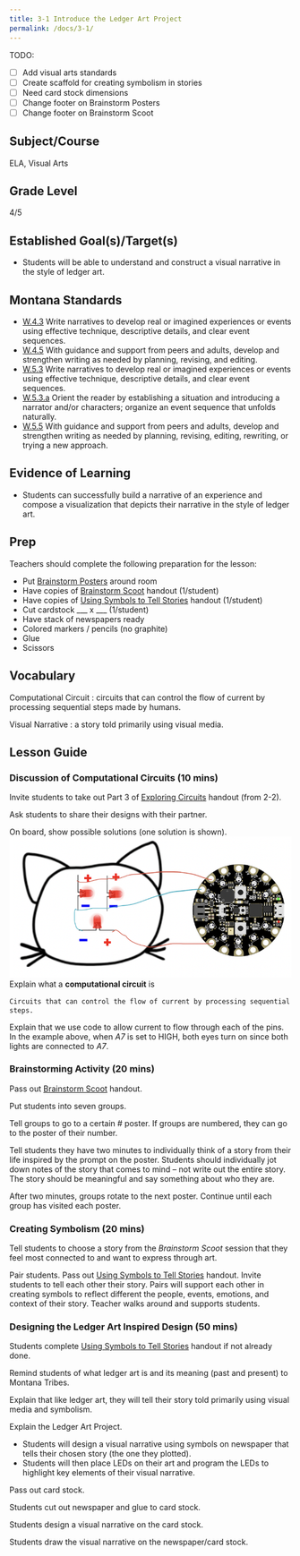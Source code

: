 ```yaml
---
title: 3-1 Introduce the Ledger Art Project
permalink: /docs/3-1/
---
```

TODO:
- [ ] Add visual arts standards
- [ ] Create scaffold for creating symbolism in stories
- [ ] Need card stock dimensions
- [ ] Change footer on Brainstorm Posters
- [ ] Change footer on Brainstorm Scoot

## Subject/Course
ELA, Visual Arts

## Grade Level
4/5    

## Established Goal(s)/Target(s)
-	Students will be able to understand and construct a visual narrative in the style of ledger art.

## Montana Standards
- <u>W.4.3</u> Write narratives to develop real or imagined experiences or events using effective technique, descriptive details, and clear event sequences.
- <u>W.4.5</u> With guidance and support from peers and adults, develop and strengthen writing as needed by planning, revising, and editing.
- <u>W.5.3</u> Write narratives to develop real or imagined experiences or events using effective technique, descriptive details, and clear event sequences.
- <u>W.5.3.a</u> Orient the reader by establishing a situation and introducing a narrator and/or characters; organize an event sequence that unfolds naturally.
- <u>W.5.5</u> With guidance and support from peers and adults, develop and strengthen writing as needed by planning, revising, editing, rewriting, or trying a new approach.

## Evidence of Learning
- Students can successfully build a narrative of an experience and compose a visualization that depicts their narrative in the style of ledger art.

## Prep
Teachers should complete the following preparation for the lesson:

- Put [Brainstorm Posters](../resources/3-1_brainstorm-posters.pdf) around room
- Have copies of [Brainstorm Scoot](../resources/3-1_brainstorm-scoot.pdf) handout (1/student)
- Have copies of [Using Symbols to Tell Stories](**TODO**) handout (1/student)
- Cut cardstock ___ x ___ (1/student)
- Have stack of newspapers ready
- Colored markers / pencils (no graphite)
- Glue
- Scissors

## Vocabulary
Computational Circuit
: circuits that can control the flow of current by processing sequential steps made by humans.

Visual Narrative
: a story told primarily using visual media.

## Lesson Guide

### Discussion of Computational Circuits (10 mins)
Invite students to take out Part 3 of [Exploring Circuits](../resources/2-2_exploring-circuits.pdf) handout (from 2-2).

Ask students to share their designs with their partner.

On board, show possible solutions (one solution is shown).
![cat circuit solution](../resources/images/3-1_cat-circuit-solution.png)
Explain what a **computational circuit** is
```
Circuits that can control the flow of current by processing sequential steps.
```
Explain that we use code to allow current to flow through each of the pins. In the example above, when *A7* is set to HIGH, both eyes turn on since both lights are connected to *A7*.

### Brainstorming Activity (20 mins)
Pass out [Brainstorm Scoot](../resources/3-1_brainstorm-scoot.pdf) handout.

Put students into seven groups.

Tell groups to go to a certain # poster. If groups are numbered, they can go to the poster of their number.

Tell students they have two minutes to individually think of a story from their life inspired by the prompt on the poster. Students should individually jot down notes of the story that comes to mind – not write out the entire story. The story should be meaningful and say something about who they are.

After two minutes, groups rotate to the next poster. Continue until each group has visited each poster.

### Creating Symbolism (20 mins)
Tell students to choose a story from the *Brainstorm Scoot* session that they feel most connected to and want to express through art.

Pair students. Pass out [Using Symbols to Tell Stories](**TODO**) handout. Invite students to tell each other their story. Pairs will support each other in creating symbols to reflect different the people, events, emotions, and context of their story. Teacher walks around and supports students.

### Designing the Ledger Art Inspired Design (50 mins)
Students complete [Using Symbols to Tell Stories](**TODO**) handout if not already done.

Remind students of what ledger art is and its meaning (past and present) to Montana Tribes.

Explain that like ledger art, they will tell their story told primarily using visual media and symbolism.

Explain the Ledger Art Project.
- Students will design a visual narrative using symbols on newspaper that tells their chosen story (the one they plotted).
- Students will then place LEDs on their art and program the LEDs to highlight key elements of their visual narrative.

Pass out card stock.

Students cut out newspaper and glue to card stock.

Students design a visual narrative on the card stock.

Students draw the visual narrative on the newspaper/card stock.
